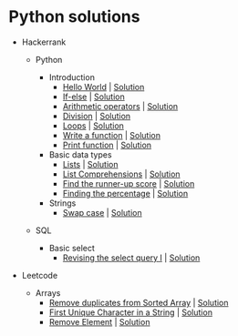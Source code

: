 # Python solutions

- Hackerrank
    - Python
        - Introduction
            - [Hello World](https://www.hackerrank.com/challenges/py-hello-world/problem?isFullScreen=true) | [Solution](hackerrank/python/introduction/hello_world.py)
            - [If-else](https://www.hackerrank.com/challenges/py-if-else/problem?isFullScreen=true) | [Solution](hackerrank/python/introduction/if_else.py)
            - [Arithmetic operators](https://www.hackerrank.com/challenges/python-arithmetic-operators/problem?isFullScreen=true) | [Solution](hackerrank/python/introduction/arithmetic_operators.py)
            - [Division](https://www.hackerrank.com/challenges/python-division/problem?isFullScreen=true) | [Solution](hackerrank/python/introduction/division.py)
            - [Loops](https://www.hackerrank.com/challenges/python-loops/problem?isFullScreen=true) | [Solution](hackerrank/python/introduction/loops.py)
            - [Write a function](https://www.hackerrank.com/challenges/write-a-function/problem?isFullScreen=true) | [Solution](hackerrank/python/introduction/function.py)
            - [Print function](https://www.hackerrank.com/challenges/python-print/problem?isFullScreen=true) | [Solution](hackerrank/python/introduction/print_function.py)
        - Basic data types
            - [Lists](https://www.hackerrank.com/challenges/python-lists/problem?isFullScreen=true) | [Solution](hackerrank/python/basic_data_types/lists.py)
            - [List Comprehensions](https://www.hackerrank.com/challenges/list-comprehensions/problem?isFullScreen=true) | [Solution](hackerrank/python/basic_data_types/list_comprehensions.py)
            - [Find the runner-up score](https://www.hackerrank.com/challenges/find-second-maximum-number-in-a-list/problem?isFullScreen=true) | [Solution](hackerrank/python/basic_data_types/runner_up_score.py)
            - [Finding the percentage](https://www.hackerrank.com/challenges/finding-the-percentage/problem?isFullScreen=true) | [Solution](/hackerrank/python/basic_data_types/finding_the_percentage.py)
        - Strings
            - [Swap case](https://www.hackerrank.com/challenges/swap-case/problem?isFullScreen=true) | [Solution](hackerrank/python/strings/swap_case.py)

    - SQL
        - Basic select
            - [Revising the select query I](https://www.hackerrank.com/challenges/revising-the-select-query/problem?isFullScreen=true) | [Solution](hackerrank/sql/basic_select/select_query_I.sql)


- Leetcode
    - Arrays
        - [Remove duplicates from Sorted Array](https://leetcode.com/problems/remove-duplicates-from-sorted-array/) | [Solution](leetcode/arrays/RemoveDuplicates.py) 
        - [First Unique Character in a String](https://leetcode.com/problems/first-unique-character-in-a-string/) | [Solution](leetcode/arrays/first-unique-character-in-a-string.py)
        - [Remove Element](https://leetcode.com/problems/remove-element/) | [Solution](leetcode/arrays/remove-element.py)
